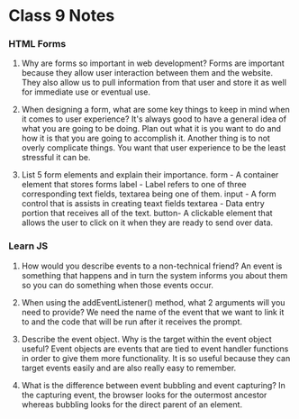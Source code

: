 # Class 9 Notes

### HTML Forms

1. Why are forms so important in web development?
Forms are important because they allow user interaction between them and the website. They also allow us to pull information from that user and store it as well for immediate use or eventual use.

2. When designing a form, what are some key things to keep in mind when it comes to user experience?
It's always good to have a general idea of what you are going to be doing. Plan out what it is you want to do and how it is that you are going to accomplish it. Another thing is to not overly complicate things. You want that user experience to be the least stressful it can be.

3. List 5 form elements and explain their importance.
form - A container element that stores forms
label - Label refers to one of three corresponding text fields, textarea being one of them.
input - A form control that is assists in creating teaxt fields
textarea - Data entry portion that receives all of the text.
button- A clickable element that allows the user to click on it when they are ready to send over data.

### Learn JS

1. How would you describe events to a non-technical friend?
An event is something that happens and in turn the system informs you about them so you can do something when those events occur.

2. When using the addEventListener() method, what 2 arguments will you need to provide?
We need the name of the event that we want to link it to and the code that will be run after it receives the prompt.

3. Describe the event object. Why is the target within the event object useful?
Event objects are events that are tied to event handler functions in order to give them more functionality. It is so useful because they can target events easily and are also really easy to remember.

4. What is the difference between event bubbling and event capturing?
In the capturing event, the browser looks for the outermost ancestor whereas bubbling looks for the direct parent of an element.


